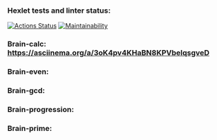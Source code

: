 ### Hexlet tests and linter status:
[![Actions Status](https://github.com/Lithit/python-project-lvl1/workflows/hexlet-check/badge.svg)](https://github.com/Lithit/python-project-lvl1/actions)
[![Maintainability](https://api.codeclimate.com/v1/badges/879e96a1639d96cbceb1/maintainability)](https://codeclimate.com/github/Lithit/python-project-lvl1/maintainability)
### Brain-calc: https://asciinema.org/a/3oK4pv4KHaBN8KPVbelqsgveD
### Brain-even:
### Brain-gcd:
### Brain-progression:
### Brain-prime:
